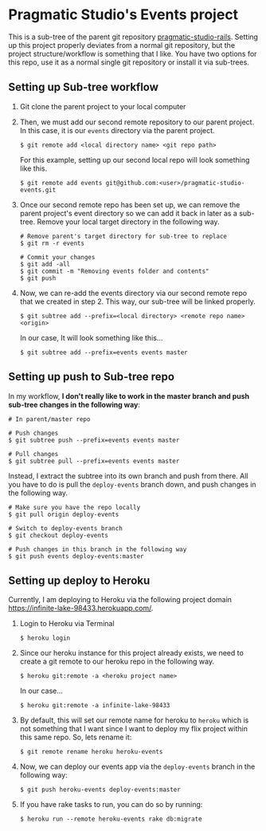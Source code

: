 # Pragmatic Studio's Events project

This is a sub-tree of the parent git repository [pragmatic-studio-rails](https://github.com/tsoto111/pragmatic-studio-rails). Setting up this project properly deviates from a normal git repository, but the project structure/workflow is something that I like. You have two options for this repo, use it as a normal single git repository or install it via sub-trees.

## Setting up Sub-tree workflow
1. Git clone the parent project to your local computer

2. Then, we must add our second remote repository to our parent project. In this case, it is our `events` directory via the parent project.

	`$ git remote add <local directory name> <git repo path>`

	For this example, setting up our second local repo will look something like this.
	
	`$ git remote add events git@github.com:<user>/pragmatic-studio-events.git`

3. Once our second remote repo has been set up, we can remove the parent project's event directory so we can add it back in later as a sub-tree. Remove your local target directory in the following way.

	```
	# Remove parent's target directory for sub-tree to replace
	$ git rm -r events

	# Commit your changes
	$ git add -all
	$ git commit -m "Removing events folder and contents"
	$ git push
	```

4. Now, we can re-add the events directory via our second remote repo that we created in step 2. This way, our sub-tree will be linked properly.

	`$ git subtree add --prefix=<local directory> <remote repo name> <origin>`

	In our case, It will look something like this...

	`$ git subtree add --prefix=events events master`

## Setting up push to Sub-tree repo

In my workflow, **I don't really like to work in the master branch and push sub-tree changes in the following way**: 

```
# In parent/master repo

# Push changes
$ git subtree push --prefix=events events master

# Pull changes
$ git subtree pull --prefix=events events master

``` 

Instead, I extract the subtree into its own branch and push from there. All you have to do is pull the `deploy-events` branch down, and push changes in the following way.

```
# Make sure you have the repo locally
$ git pull origin deploy-events

# Switch to deploy-events branch
$ git checkout deploy-events

# Push changes in this branch in the following way
$ git push events deploy-events:master
```

## Setting up deploy to Heroku

Currently, I am deploying to Heroku via the following project domain https://infinite-lake-98433.herokuapp.com/.

1. Login to Heroku via Terminal

	`$ heroku login`

2. Since our heroku instance for this project already exists, we need to create a git remote to our heroku repo in the following way.

	`$ heroku git:remote -a <heroku project name>`

	In our case...

	`$ heroku git:remote -a infinite-lake-98433`

3. By default, this will set our remote name for heroku to `heroku` which is not something that I want since I want to deploy my flix project within this same repo. So, lets rename it:

	`$ git remote rename heroku heroku-events`

4. Now, we can deploy our events app via the `deploy-events` branch in the following way:

	`$ git push heroku-events deploy-events:master`

5. If you have rake tasks to run, you can do so by running:
	
	`$ heroku run --remote heroku-events rake db:migrate`
